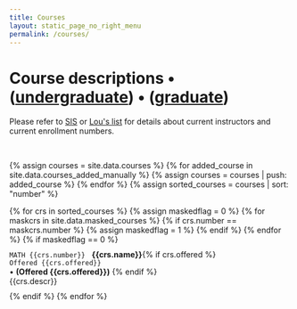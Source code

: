 ```yaml
---
title: Courses
layout: static_page_no_right_menu
permalink: /courses/
---
```


<h1 class="mb-3">Course descriptions &bull; (<a href="{{site.url}}/courses/undergrad/">undergraduate</a>) &bull; (<a href="{{site.url}}/courses/graduate/">graduate</a>)</h1>

Please refer to <a href="https://sisuva.admin.virginia.edu/ihprd/signon.html">SIS</a> or <a href="https://rabi.phys.virginia.edu/mySIS/CS2/">Lou's list</a> for details about current instructors and current enrollment numbers.


<br>

{% assign courses = site.data.courses %}
{% for added_course in site.data.courses_added_manually %}
  {% assign courses = courses | push: added_course %}
{% endfor %}
{% assign sorted_courses = courses | sort: "number" %}

<div class="my-row-zebra">
{% for crs in sorted_courses %}
{% assign maskedflag = 0 %}
    {% for maskcrs in site.data.masked_courses %}
      {% if crs.number == maskcrs.number %}
        {% assign maskedflag = 1 %}
      {% endif %}
    {% endfor %}
{% if maskedflag == 0 %}
  <div class="row" style="padding:10px 0px">
    <div class="col-12">
       <div class="mt-1 mb-1"><code class="highlighter-rouge" style="background:inherit; padding:0px">MATH {{crs.number}}</code>&nbsp;&nbsp;&nbsp;<b>{{crs.name}}</b>{% if crs.offered %}<div class="float-right hidden-sm-down">
         <code class="highlighter-rouge" style="background:inherit; padding:0px">Offered {{crs.offered}}</code>
       </div><span class="hidden-md-up">
         &bull; <b>(Offered {{crs.offered}})</b>
       </span>
     {% endif %}</div>
       {{crs.descr}}
    </div>
  </div>
{% endif %}
{% endfor %}
</div>
